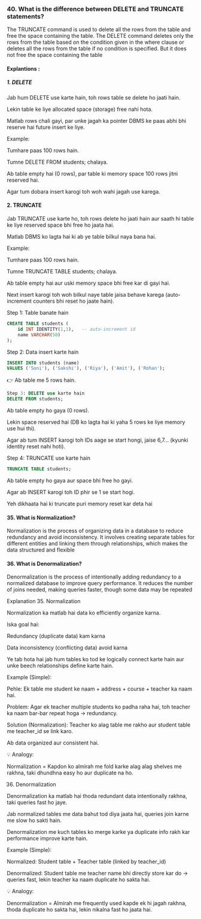 ### 40. What is the difference between DELETE and TRUNCATE statements?
The TRUNCATE command is used to delete all the rows from the table and free the space containing the table.
The DELETE command deletes only the rows from the table based on the condition given in the where clause or deletes all the rows from the table if no condition is specified. But it does not free the space containing the table

#### Explantions :
##### 1. DELETE

Jab hum DELETE use karte hain, toh rows table se delete ho jaati hain.

Lekin table ke liye allocated space (storage) free nahi hota.

Matlab rows chali gayi, par unke jagah ka pointer DBMS ke paas abhi bhi reserve hai future insert ke liye.

Example:

Tumhare paas 100 rows hain.

Tumne DELETE FROM students; chalaya.

Ab table empty hai (0 rows), par table ki memory space 100 rows jitni reserved hai.

Agar tum dobara insert karogi toh woh wahi jagah use karega.

#### 2. TRUNCATE

Jab TRUNCATE use karte ho, toh rows delete ho jaati hain aur saath hi table ke liye reserved space bhi free ho jaata hai.

Matlab DBMS ko lagta hai ki ab ye table bilkul naya bana hai.

Example:

Tumhare paas 100 rows hain.

Tumne TRUNCATE TABLE students; chalaya.

Ab table empty hai aur uski memory space bhi free kar di gayi hai.

Next insert karogi toh woh bilkul naye table jaisa behave karega (auto-increment counters bhi reset ho jaate hain).

Step 1: Table banate hain
```sql
CREATE TABLE students (
    id INT IDENTITY(1,1),   -- auto-increment id
    name VARCHAR(50)
);
```
Step 2: Data insert karte hain
```sql
INSERT INTO students (name)
VALUES ('Soni'), ('Sakshi'), ('Riya'), ('Amit'), ('Rohan');
```

👉 Ab table me 5 rows hain.
```sql
Step 3: DELETE use karte hain
DELETE FROM students;
```

Ab table empty ho gaya (0 rows).

Lekin space reserved hai (DB ko lagta hai ki yaha 5 rows ke liye memory use hui thi).

Agar ab tum INSERT karogi toh IDs aage se start hongi, jaise 6,7... (kyunki identity reset nahi hoti).

Step 4: TRUNCATE use karte hain
```sql
TRUNCATE TABLE students;
```

Ab table empty ho gaya aur space bhi free ho gayi.

Agar ab INSERT karogi toh ID phir se 1 se start hogi.

Yeh dikhaata hai ki truncate puri memory reset kar deta hai
#### 35. What is Normalization?
Normalization is the process of organizing data in a database to reduce redundancy and avoid inconsistency. It involves creating separate tables for different entities and linking them through relationships, which makes the data structured and flexible
#### 36. What is Denormalization?
Denormalization is the process of intentionally adding redundancy to a normalized database to improve query performance. It reduces the number of joins needed, making queries faster, though some data may be repeated

Explanation
35. Normalization

Normalization ka matlab hai data ko efficiently organize karna.

Iska goal hai:

Redundancy (duplicate data) kam karna

Data inconsistency (conflicting data) avoid karna

Ye tab hota hai jab hum tables ko tod ke logically connect karte hain aur unke beech relationships define karte hain.

Example (Simple):

Pehle: Ek table me student ke naam + address + course + teacher ka naam hai.

Problem: Agar ek teacher multiple students ko padha raha hai, toh teacher ka naam bar-bar repeat hoga → redundancy.

Solution (Normalization): Teacher ko alag table me rakho aur student table me teacher_id se link karo.

Ab data organized aur consistent hai.

💡 Analogy:

Normalization = Kapdon ko almirah me fold karke alag alag shelves me rakhna, taki dhundhna easy ho aur duplicate na ho.

36. Denormalization

Denormalization ka matlab hai thoda redundant data intentionally rakhna, taki queries fast ho jaye.

Jab normalized tables me data bahut tod diya jaata hai, queries join karne me slow ho sakti hain.

Denormalization me kuch tables ko merge karke ya duplicate info rakh kar performance improve karte hain.

Example (Simple):

Normalized: Student table + Teacher table (linked by teacher_id)

Denormalized: Student table me teacher name bhi directly store kar do → queries fast, lekin teacher ka naam duplicate ho sakta hai.

💡 Analogy:

Denormalization = Almirah me frequently used kapde ek hi jagah rakhna, thoda duplicate ho sakta hai, lekin nikalna fast ho jaata hai.

